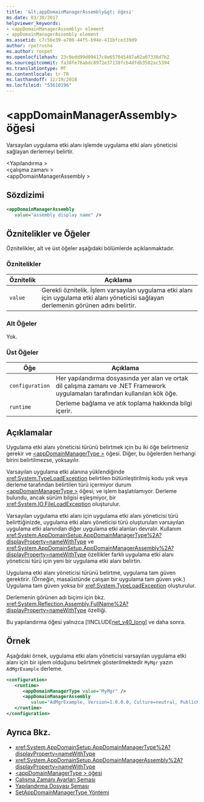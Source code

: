 ```yaml
---
title: '&lt;appDomainManagerAssembly&gt; öğesi'
ms.date: 03/30/2017
helpviewer_keywords:
- <appDomainManagerAssembly> element
- appDomainManagerAssembly element
ms.assetid: c7c56e39-a700-44f5-b94e-411bfce339d9
author: rpetrusha
ms.author: ronpet
ms.openlocfilehash: 23c0edd99d09417c8e657045407a02a07338d7b2
ms.sourcegitcommit: fa38fe76abdc8972e37138fcb4dfdb3502ac5394
ms.translationtype: MT
ms.contentlocale: tr-TR
ms.lasthandoff: 12/19/2018
ms.locfileid: "53610196"
---
```

# <a name="ltappdomainmanagerassemblygt-element"></a>&lt;appDomainManagerAssembly&gt; öğesi
Varsayılan uygulama etki alanı işlemde uygulama etki alanı yöneticisi sağlayan derlemeyi belirtir.  
  
 \<Yapılandırma >  
\<çalışma zamanı >  
\<appDomainManagerAssembly >  
  
## <a name="syntax"></a>Sözdizimi  
  
```xml  
<appDomainManagerAssembly   
   value="assembly display name" />  
```  
  
## <a name="attributes-and-elements"></a>Öznitelikler ve Öğeler  
 Öznitelikler, alt ve üst öğeler aşağıdaki bölümlerde açıklanmaktadır.  
  
### <a name="attributes"></a>Öznitelikler  
  
|Öznitelik|Açıklama|  
|---------------|-----------------|  
|`value`|Gerekli öznitelik. İşlem varsayılan uygulama etki alanı için uygulama etki alanı yöneticisi sağlayan derlemenin görünen adını belirtir.|  
  
### <a name="child-elements"></a>Alt Öğeler  
 Yok.  
  
### <a name="parent-elements"></a>Üst Öğeler  
  
|Öğe|Açıklama|  
|-------------|-----------------|  
|`configuration`|Her yapılandırma dosyasında yer alan ve ortak dil çalışma zamanı ve .NET Framework uygulamaları tarafından kullanılan kök öğe.|  
|`runtime`|Derleme bağlama ve atık toplama hakkında bilgi içerir.|  
  
## <a name="remarks"></a>Açıklamalar  
 Uygulama etki alanı yöneticisi türünü belirtmek için bu iki öğe belirtmeniz gerekir ve [ \<appDomainManagerType >](../../../../../docs/framework/configure-apps/file-schema/runtime/appdomainmanagertype-element.md) öğesi. Diğer, bu öğelerden herhangi birini belirtilmezse, yoksayılır.  
  
 Varsayılan uygulama etki alanına yüklendiğinde <xref:System.TypeLoadException> belirtilen bütünleştirilmiş kodu yok veya derleme tarafından belirtilen türü içermiyor durum [ \<appDomainManagerType >](../../../../../docs/framework/configure-apps/file-schema/runtime/appdomainmanagertype-element.md) öğesi; ve işlem başlatılamıyor. Derleme bulundu, ancak sürüm bilgisi eşleşmiyor, bir <xref:System.IO.FileLoadException> oluşturulur.  
  
 Varsayılan uygulama etki alanı için uygulama etki alanı yöneticisi türü belirttiğinizde, uygulama etki alanı yöneticisi türü oluşturulan varsayılan uygulama etki alanından diğer uygulama etki alanları devralır. Kullanım <xref:System.AppDomainSetup.AppDomainManagerType%2A?displayProperty=nameWithType> ve <xref:System.AppDomainSetup.AppDomainManagerAssembly%2A?displayProperty=nameWithType> özellikler farklı uygulama etki alanı yöneticisi türü için yeni bir uygulama etki alanı belirtin.  
  
 Uygulama etki alanı yöneticisi türünü belirtme, uygulama tam güven gerektirir. (Örneğin, masaüstünde çalışan bir uygulama tam güven yok.) Uygulama tam güven yoksa bir <xref:System.TypeLoadException> oluşturulur.  
  
 Derlemenin görünen adı biçimi için bkz. <xref:System.Reflection.Assembly.FullName%2A?displayProperty=nameWithType> özelliği.  
  
 Bu yapılandırma öğesi yalnızca [!INCLUDE[net_v40_long](../../../../../includes/net-v40-long-md.md)] ve daha sonra.  
  
## <a name="example"></a>Örnek  
 Aşağıdaki örnek, uygulama etki alanı yöneticisi varsayılan uygulama etki alanı için bir işlem olduğunu belirtmek gösterilmektedir `MyMgr` yazın `AdMgrExample` derleme.  
  
```xml  
<configuration>  
   <runtime>  
      <appDomainManagerType value="MyMgr" />  
      <appDomainManagerAssembly   
         value="AdMgrExample, Version=1.0.0.0, Culture=neutral, PublicKeyToken=6856bccf150f00b3" />  
   </runtime>  
</configuration>  
```  
  
## <a name="see-also"></a>Ayrıca Bkz.  
- <xref:System.AppDomainSetup.AppDomainManagerType%2A?displayProperty=nameWithType>  
- <xref:System.AppDomainSetup.AppDomainManagerAssembly%2A?displayProperty=nameWithType>  
- [\<appDomainManagerType > öğesi](../../../../../docs/framework/configure-apps/file-schema/runtime/appdomainmanagertype-element.md)  
- [Çalışma Zamanı Ayarları Şeması](../../../../../docs/framework/configure-apps/file-schema/runtime/index.md)  
- [Yapılandırma Dosyası Şeması](../../../../../docs/framework/configure-apps/file-schema/index.md)  
- [SetAppDomainManagerType Yöntemi](../../../../../docs/framework/unmanaged-api/hosting/iclrcontrol-setappdomainmanagertype-method.md)
